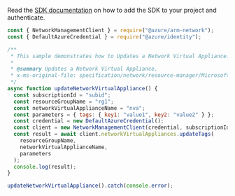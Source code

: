 Read the [SDK documentation](https://github.com/Azure/azure-sdk-for-js/blob/%40azure%2Farm-network_27.0.0/sdk/network/arm-network/README.md) on how to add the SDK to your project and authenticate.

```javascript
const { NetworkManagementClient } = require("@azure/arm-network");
const { DefaultAzureCredential } = require("@azure/identity");

/**
 * This sample demonstrates how to Updates a Network Virtual Appliance.
 *
 * @summary Updates a Network Virtual Appliance.
 * x-ms-original-file: specification/network/resource-manager/Microsoft.Network/stable/2021-05-01/examples/NetworkVirtualApplianceUpdateTags.json
 */
async function updateNetworkVirtualAppliance() {
  const subscriptionId = "subid";
  const resourceGroupName = "rg1";
  const networkVirtualApplianceName = "nva";
  const parameters = { tags: { key1: "value1", key2: "value2" } };
  const credential = new DefaultAzureCredential();
  const client = new NetworkManagementClient(credential, subscriptionId);
  const result = await client.networkVirtualAppliances.updateTags(
    resourceGroupName,
    networkVirtualApplianceName,
    parameters
  );
  console.log(result);
}

updateNetworkVirtualAppliance().catch(console.error);
```
